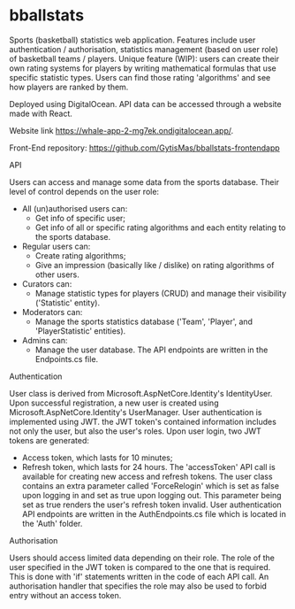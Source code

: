 # bballstats
Sports (basketball) statistics web application. Features include user authentication / authorisation, statistics management (based on user role) of basketball teams / players.
Unique feature (WIP): users can create their own rating systems for players by writing mathematical formulas that use specific statistic types. Users can find those rating 'algorithms' and see how players are ranked by them.

Deployed using DigitalOcean. API data can be accessed through a website made with React. 

Website link https://whale-app-2-mg7ek.ondigitalocean.app/.

Front-End repository: https://github.com/GytisMas/bballstats-frontendapp

API

Users can access and manage some data from the sports database. Their level of control depends on the user role:
- All (un)authorised users can:
  - Get info of specific user;
  - Get info of all or specific rating algorithms and each entity relating to the sports database.
- Regular users can:
  - Create rating algorithms;
  - Give an impression (basically like / dislike) on rating algorithms of other users.
- Curators can:
  - Manage statistic types for players (CRUD) and manage their visibility ('Statistic' entity).
- Moderators can:
  - Manage the sports statistics database ('Team', 'Player', and 'PlayerStatistic' entities).
- Admins can:
  - Manage the user database.
The API endpoints are written in the Endpoints.cs file.

Authentication

User class is derived from Microsoft.AspNetCore.Identity's IdentityUser. Upon successful registration, a new user is created using Microsoft.AspNetCore.Identity's UserManager.
User authentication is implemented using JWT. the JWT token's contained information includes not only the user, but also the user's roles.
Upon user login, two JWT tokens are generated: 
- Access token, which lasts for 10 minutes;
- Refresh token, which lasts for 24 hours.
The 'accessToken' API call is available for creating new access and refresh tokens.
The user class contains an extra parameter called 'ForceRelogin' which is set as false upon logging in and set as true upon logging out. This parameter being set as true renders the user's refresh token invalid.
User authentication API endpoints are written in the AuthEndpoints.cs file which is located in the 'Auth' folder.

Authorisation

Users should access limited data depending on their role. The role of the user specified in the JWT token is compared to the one that is required. This is done with 'if' statements written in the code of each API call. An authorisation handler that specifies the role may also be used to forbid entry without an access token.
